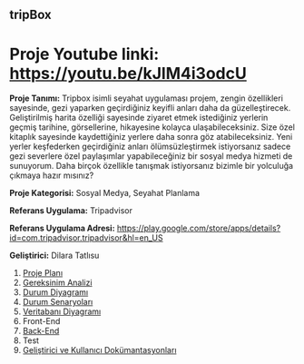 ## tripBox
# Proje Youtube linki: https://youtu.be/kJlM4i3odcU

**Proje Tanımı:** Tripbox isimli seyahat uygulaması projem, zengin özellikleri sayesinde, gezi yaparken geçirdiğiniz keyifli anları daha da güzelleştirecek.  Geliştirilmiş harita özelliği sayesinde ziyaret etmek istediğiniz yerlerin geçmiş tarihine, görsellerine, hikayesine kolayca ulaşabileceksiniz. Size özel kitaplık sayesinde kaydettiğiniz yerlere daha sonra göz atabileceksiniz. Yeni yerler keşfederken geçirdiğiniz anları ölümsüzleştirmek istiyorsanız sadece gezi severlere özel paylaşımlar yapabileceğiniz bir sosyal medya hizmeti de sunuyorum. Daha birçok özellikle tanışmak istiyorsanız bizimle bir yolculuğa çıkmaya hazır mısınız?

**Proje Kategorisi:** Sosyal Medya, Seyahat Planlama

**Referans Uygulama:** Tripadvisor

**Referans Uygulama Adresi:** https://play.google.com/store/apps/details?id=com.tripadvisor.tripadvisor&hl=en_US

**Geliştirici:** Dilara Tatlısu

1. [Proje Planı](https://drive.google.com/file/d/1ySOYYCEBAhfDKd6d8C0B1ooe6Nfxie-O/view?usp=sharing)
2. [Gereksinim Analizi](https://drive.google.com/file/d/1vKvunPQ4zi-omQhcd7yDxPZ8TUGUwHyU/view?usp=sharing)
3. [Durum Diyagramı](https://drive.google.com/file/d/1Pvi2CmDq9VrNaXNWcJlU_2FhIGlsHzNl/view?usp=sharing)
4. [Durum Senaryoları](https://docs.google.com/document/d/1MA0MMT3PoktIYvC9EJ7Fyr_Wfg_dWSUe/edit?usp=sharing&ouid=103435419932976603731&rtpof=true&sd=true)
5. [Veritabanı Diyagramı](https://drive.google.com/file/d/1iabe97VMDscW_NH0c32xi52SnQOZBjHr/view?usp=sharing)
6. Front-End
7. [Back-End](backend.md)
8. Test
9. [Geliştirici ve Kullanıcı Dokümantasyonları](gelistiricivekullanicidokümantasyonu.md)
